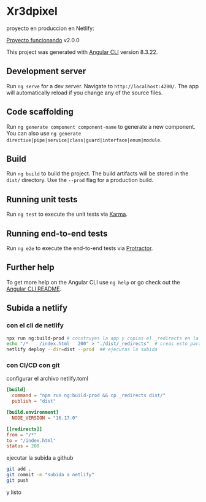 # Xr3dpixel

proyecto en produccion en Netlify:

[Proyecto funcionando](https://xr3dpixel.netlify.app/#/inicio) v2.0.0

This project was generated with [Angular CLI](https://github.com/angular/angular-cli) version 8.3.22.

## Development server

Run `ng serve` for a dev server. Navigate to `http://localhost:4200/`. The app will automatically reload if you change any of the source files.

## Code scaffolding

Run `ng generate component component-name` to generate a new component. You can also use `ng generate directive|pipe|service|class|guard|interface|enum|module`.

## Build

Run `ng build` to build the project. The build artifacts will be stored in the `dist/` directory. Use the `--prod` flag for a production build.

## Running unit tests

Run `ng test` to execute the unit tests via [Karma](https://karma-runner.github.io).

## Running end-to-end tests

Run `ng e2e` to execute the end-to-end tests via [Protractor](http://www.protractortest.org/).

## Further help

To get more help on the Angular CLI use `ng help` or go check out the [Angular CLI README](https://github.com/angular/angular-cli/blob/master/README.md).


## Subida a netlify
### con el cli de netlify
```bash
npx run ng:build-prod # construyes la app y copias el _redirects en la carpeta dis/
echo "/*    /index.html   200" > "./dist/_redirects"  # creas esto para que netlify lo entienda dentro de dist
netlify deploy --dir=dist --prod  ## ejecutas la subida 
```

### con CI/CD con git

configurar el archivo netlify.toml
```toml	
[build]
  command = "npm run ng:build-prod && cp _redirects dist/"
  publish = "dist"

[build.environment]
  NODE_VERSION = "16.17.0"

[[redirects]]
from = "/*"
to = "/index.html"
status = 200
```

ejecutar la subida a github

```bash
git add .
git commit -m "subida a netlify"
git push
```

y listo





